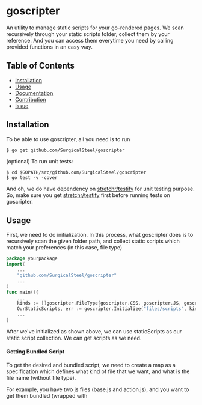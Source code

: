 # goscripter
An utility to manage static scripts for your go-rendered pages.
We scan recursively through your static scripts folder, collect them by your reference. And you can access them everytime you need by calling provided functions in an easy way.

## Table of Contents

* [Installation](#installation)
* [Usage](#usage)
* [Documentation](#documentation)
* [Contribution](#contribution)
* [Issue](#issue)

## Installation

To be able to use goscripter, all you need is to run

    $ go get github.com/SurgicalSteel/goscripter

(optional) To run unit tests:

    $ cd $GOPATH/src/github.com/SurgicalSteel/goscripter
    $ go test -v -cover

And oh, we do have dependency on [stretchr/testify](https://github.com/stretchr/testify) for unit testing purpose. So, make sure you get [stretchr/testify](https://github.com/stretchr/testify) first before running tests on goscripter.

## Usage
First, we need to do initialization. In this process, what goscripter does is to recursively scan the given folder path, and collect static scripts which match your preferences (in this case, file type)
```go
package yourpackage
import(
    ...
    "github.com/SurgicalSteel/goscripter"
    ...
)
func main(){
    ...
    kinds := []goscripter.FileType{goscripter.CSS, goscripter.JS, goscripter.JSON}
    OurStaticScripts, err := goscripter.Initialize("files/scripts", kinds)
    ...
}
```

After we've initialized as shown above, we can use staticScripts as our static script collection. We can get scripts as we need.

#### Getting Bundled Script

To get the desired and bundled script, we need to create a map as a specification which defines what kind of file that we want, and what is the file name (without file type).

For example, you have two js files (base.js and action.js), and you want to get them bundled (wrapped with <script> tag) so that it is ready to use.
Then you need to specify it, and get the bundled script (as specified) like this :

```go
package yourpackage

import(
    "net/http"
    "github.com/SurgicalSteel/goscripter"
    "text/template"
)

func Handle404PageRender(w http.ResponseWriter, r *http.Request) {
    //data map which will be passed for rendering purpose
    data := make(map[string]interface{})

    // specify bundleMap (what kind of scripts we need, and their names)    
    bundleMap := make(map[goscripter.FileType][]string)

    // in this case, we need two js files : base.js and action.js
    bundleMap[goscripter.JS] = []string{"base","action"}

    // get the bundled scripts
    scripts := OurStaticScripts.FindBundledScripts(bundleMap)

    // check if the requested bundle of script is present
    if javascript, okjs := scripts[goscripter.JS]; okjs {
        // if exist, add it to the data map (for rendering)
		data["javascript"] = javascript
	}

    w.Header().Set("Content-Type", "text/html; charset=utf-8")
	tmpl := template.Must(template.New("404").ParseFiles("files/template/404.html"))
	tmpl.ExecuteTemplate(w, "404", data)
}    
```

To Include the script on the template, just use it like this :

```html
{{ define "404" }}
<html>
    <head>
        <title>Not found</title>
        {{ .javascript }}
    </head>
    <body>
        <h1>Oops, the page you requested was not found!</h1>
    </body>
</html>
{{ end }}
```

#### Getting A Script
To get a single script, you need to define it using goscripter's ScriptItem as our default Type to define script specification. After the ScriptItem specification has been defined, you can use FindAScript(scriptItem) to find a script file you need.

example :
```go
    package yourpackage

    import(
        ...
        "github.com/SurgicalSteel/goscripter"
        ...
    )
    func yourFunction(){
        ...
        baseJSSpec := goscripter.ScriptItem{
            Name : "base",
            Kind : goscripter.JS,
        }
        baseJSScript := OurStaticScripts.FindAScript(baseJSSpec) // this returns a goscripter ScriptFile
        // to get the script body
        baseJSScriptBody := baseJSScript.Body
        ...
    }
```


#### Getting the JSON String
To get the JSON string provided in the collected scripts (after initialization), in this case OurStaticScripts, all we need to do is create specification, and then call FindJSON on it.

Take a look at this :
```go
...
    studentDataScriptItem := goscripter.ScriptItem{
        Name : "StudentData",
        Kind : goscripter.JSON,
    }
    studentDataJSON := OurStaticScripts.FindJSON(studentDataScriptItem)
...
```

We also provide a simple utility to validate your JSON string. To use it, just call ValidateJSON().
Example :
```go
...
    isValidStudentData := goscripter.ValidateJSON(studentDataJSON) //returns boolean (true or false)
...
```

## Documentation
We use standard godoc as our code documentation tool. To view it, please follow these steps :
1. Open your terminal, head to this cloned repo (SurgicalSteel/goscripter)
2. run `godoc -http=:6060` (this will trigger godoc at port 6060)
3. Open your browser, and hit `http://127.0.0.1:6060/pkg/github.com/SurgicalSteel/goscripter/`
For online documentation, you can see on [Goscripter's GoDoc](https://godoc.org/github.com/SurgicalSteel/goscripter)

## Contribution
This repository is open for contribution. To make a contribution, please do following steps :
1. Fork this repository
2. Create a new branch (from master branch) for your feature
3. Ensure your changes have test covered, and code documentation
4. Create a pull request (don't forget to attach a clear description, tags are optional)
5. Within a week, we'll review your changes

## Issue
If you found some issues, feel free to submit it [here](https://github.com/SurgicalSteel/goscripter/issues/new)
